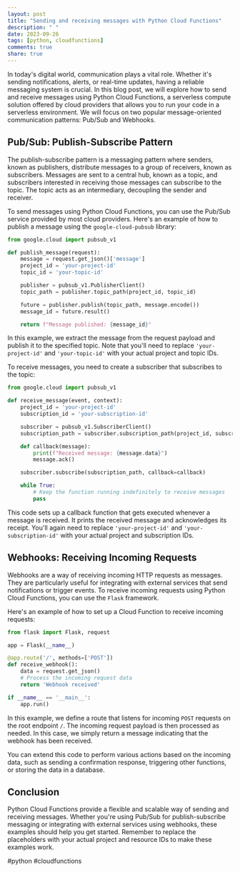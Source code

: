 ```yaml
---
layout: post
title: "Sending and receiving messages with Python Cloud Functions"
description: " "
date: 2023-09-26
tags: [python, cloudfunctions]
comments: true
share: true
---
```


In today's digital world, communication plays a vital role. Whether it's sending notifications, alerts, or real-time updates, having a reliable messaging system is crucial. In this blog post, we will explore how to send and receive messages using Python Cloud Functions, a serverless compute solution offered by cloud providers that allows you to run your code in a serverless environment. We will focus on two popular message-oriented communication patterns: Pub/Sub and Webhooks.

## Pub/Sub: Publish-Subscribe Pattern

The publish-subscribe pattern is a messaging pattern where senders, known as publishers, distribute messages to a group of receivers, known as subscribers. Messages are sent to a central hub, known as a topic, and subscribers interested in receiving those messages can subscribe to the topic. The topic acts as an intermediary, decoupling the sender and receiver.

To send messages using Python Cloud Functions, you can use the Pub/Sub service provided by most cloud providers. Here's an example of how to publish a message using the `google-cloud-pubsub` library:

```python
from google.cloud import pubsub_v1

def publish_message(request):
    message = request.get_json()['message']
    project_id = 'your-project-id'
    topic_id = 'your-topic-id'

    publisher = pubsub_v1.PublisherClient()
    topic_path = publisher.topic_path(project_id, topic_id)

    future = publisher.publish(topic_path, message.encode())
    message_id = future.result()

    return f"Message published: {message_id}"
```

In this example, we extract the message from the request payload and publish it to the specified topic. Note that you'll need to replace `'your-project-id'` and `'your-topic-id'` with your actual project and topic IDs.

To receive messages, you need to create a subscriber that subscribes to the topic:

```python
from google.cloud import pubsub_v1

def receive_message(event, context):
    project_id = 'your-project-id'
    subscription_id = 'your-subscription-id'

    subscriber = pubsub_v1.SubscriberClient()
    subscription_path = subscriber.subscription_path(project_id, subscription_id)

    def callback(message):
        print(f"Received message: {message.data}")
        message.ack()

    subscriber.subscribe(subscription_path, callback=callback)

    while True:
        # Keep the function running indefinitely to receive messages
        pass
```

This code sets up a callback function that gets executed whenever a message is received. It prints the received message and acknowledges its receipt. You'll again need to replace `'your-project-id'` and `'your-subscription-id'` with your actual project and subscription IDs.

## Webhooks: Receiving Incoming Requests

Webhooks are a way of receiving incoming HTTP requests as messages. They are particularly useful for integrating with external services that send notifications or trigger events. To receive incoming requests using Python Cloud Functions, you can use the `Flask` framework.

Here's an example of how to set up a Cloud Function to receive incoming requests:

```python
from flask import Flask, request

app = Flask(__name__)

@app.route('/', methods=['POST'])
def receive_webhook():
    data = request.get_json()
    # Process the incoming request data
    return 'Webhook received'

if __name__ == '__main__':
    app.run()
```

In this example, we define a route that listens for incoming `POST` requests on the root endpoint `/`. The incoming request payload is then processed as needed. In this case, we simply return a message indicating that the webhook has been received.

You can extend this code to perform various actions based on the incoming data, such as sending a confirmation response, triggering other functions, or storing the data in a database.

## Conclusion

Python Cloud Functions provide a flexible and scalable way of sending and receiving messages. Whether you're using Pub/Sub for publish-subscribe messaging or integrating with external services using webhooks, these examples should help you get started. Remember to replace the placeholders with your actual project and resource IDs to make these examples work.

#python #cloudfunctions